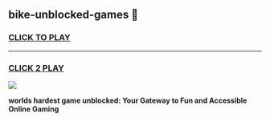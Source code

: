 
## bike-unblocked-games 👋
<h3>
<a href="https://premium.freeplayer.one?title=bike-unblocked-games&ref=14F">CLICK TO PLAY</a></h3>
<hr>

<h3>
<a href="https://premium.freeplayer.one?title=bike-unblocked-games&ref=14F">CLICK 2 PLAY</a>
  
</h3>

<a href="https://premium.freeplayer.one?title=bike-unblocked-games&ref=12F/"><img src="https://clearcache.store/games.png"></a>


**worlds hardest game unblocked: Your Gateway to Fun and Accessible Online Gaming**

